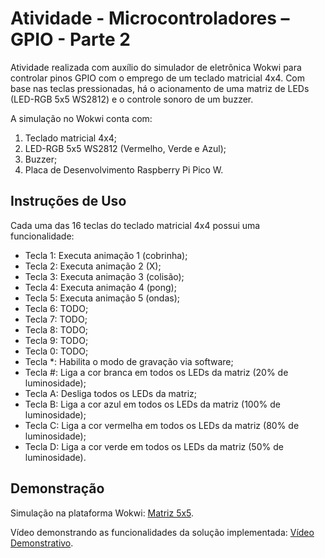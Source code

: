 # Atividade - Microcontroladores – GPIO - Parte 2

Atividade realizada com auxílio do simulador de eletrônica Wokwi para controlar pinos GPIO com o emprego de um teclado matricial 4x4. Com base nas teclas pressionadas, há o acionamento de uma matriz de LEDs (LED-RGB 5x5 WS2812) e o controle sonoro de um buzzer.

A simulação no Wokwi conta com:

1) Teclado matricial 4x4;
2) LED-RGB 5x5 WS2812 (Vermelho, Verde e Azul);
3) Buzzer;
4) Placa de Desenvolvimento Raspberry Pi Pico W.

## Instruções de Uso

Cada uma das 16 teclas do teclado matricial 4x4 possui uma funcionalidade:

- Tecla 1: Executa animação 1 (cobrinha);
- Tecla 2: Executa animação 2 (X);
- Tecla 3: Executa animação 3 (colisão);
- Tecla 4: Executa animação 4 (pong);
- Tecla 5: Executa animação 5 (ondas);
- Tecla 6: TODO;
- Tecla 7: TODO;
- Tecla 8: TODO;
- Tecla 9: TODO;
- Tecla 0: TODO;
- Tecla *: Habilita o modo de gravação via software;
- Tecla #: Liga a cor branca em todos os LEDs da matriz (20% de luminosidade);
- Tecla A: Desliga todos os LEDs da matriz;
- Tecla B: Liga a cor azul em todos os LEDs da matriz (100% de luminosidade);
- Tecla C: Liga a cor vermelha em todos os LEDs da matriz (80% de luminosidade);
- Tecla D: Liga a cor verde em todos os LEDs da matriz (50% de luminosidade).

## Demonstração

<!-- TODO: adicionar link da simulação -->
Simulação na plataforma Wokwi: [Matriz 5x5](#).

<!-- TODO: adicionar link do vídeo -->
Vídeo demonstrando as funcionalidades da solução implementada: [Vídeo Demonstrativo](#).
